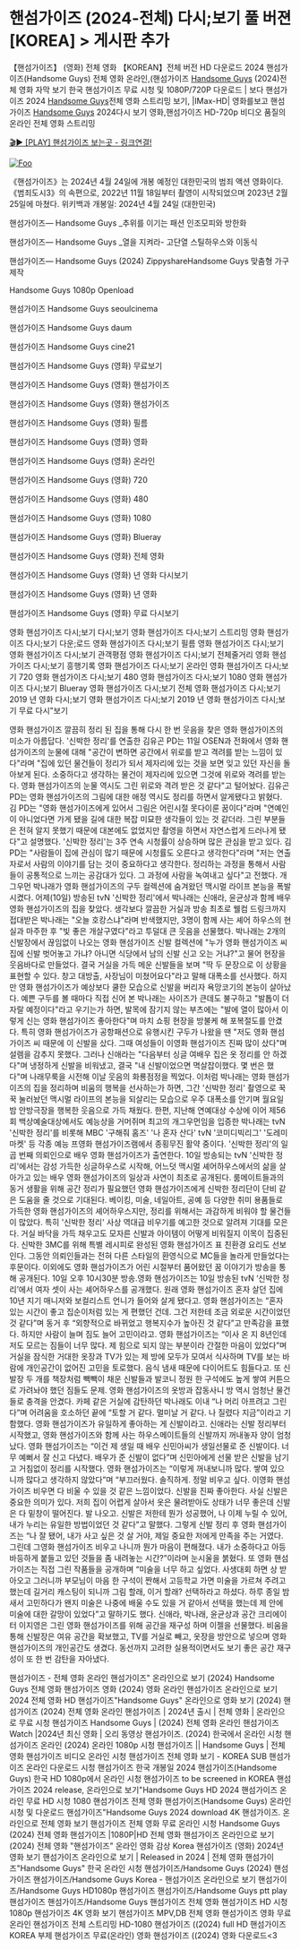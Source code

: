 # 핸섬가이즈 (2024-전체) 다시;보기 풀 버젼 [KOREA] > 게시판 추가

【핸섬가이즈】 (영화) 전체 영화 【KOREAN】전체 버전 HD 다운로드 2024 핸섬가이즈(Handsome Guys) 전체 영화 온라인,(핸섬가이즈 [Handsome Guys](https://jpflix.cloud/ko/movie/736720) (2024)전체 영화 자막 보기 한국 핸섬가이즈 무료 시청 및 1080P/720P 다운로드 | 보다 핸섬가이즈 2024 [Handsome Guys](https://jpflix.cloud/ko/movie/736720)전체 영화 스트리밍 보기, |IMax-HD| 영화를보고 핸섬가이즈 [Handsome Guys](https://jpflix.cloud/ko/movie/736720) 2024다시 보기 영화,핸섬가이즈 HD-720p 비디오 품질의 온라인 전체 영화 스트리밍


[🎬▶ [PLAY] 핸섬가이즈 보는곳 - 링크연결!](https://jpflix.cloud/ko/movie/736720)


<a href="https://jpflix.cloud/ko/movie/736720" rel="nofollow"><img src="https://camo.githubusercontent.com/917e6ed5c302499242165dcc02bdbce85c075fd21b35918eb9c0b771855261b8/68747470733a2f2f7374617469632e7769787374617469632e636f6d2f6d656469612f6232343966395f61646163386637306662336634356238383639313639366337376465313866337e6d76322e676966" alt="Foo" style="max-width: 100%;"></a>


《핸섬가이즈》는 2024년 4월 24일에 개봉 예정인 대한민국의 범죄 액션 영화이다.《범죄도시3》의 속편으로, 2022년 11월 18일부터 촬영이 시작되었으며 2023년 2월 25일에 마쳤다. 위키백과 개봉일: 2024년 4월 24일 (대한민국)

핸섬가이즈— Handsome Guys _추위를 이기는 패션 인조모피와 방한화

핸섬가이즈— Handsome Guys _열을 지켜라- 고단열 스틸하우스와 이동식

핸섬가이즈— Handsome Guys (2024) ZippyshareHandsome Guys 맞춤형 가구 제작

Handsome Guys 1080p Openload

핸섬가이즈 Handsome Guys seoulcinema

핸섬가이즈 Handsome Guys daum

핸섬가이즈 Handsome Guys cine21

핸섬가이즈 Handsome Guys (영화) 무료보기

핸섬가이즈 Handsome Guys (영화) 핸섬가이즈

핸섬가이즈 Handsome Guys (영화) 핸섬가이즈

핸섬가이즈 Handsome Guys (영화) 필름

핸섬가이즈 Handsome Guys (영화) 영화

핸섬가이즈 Handsome Guys (영화) 온라인

핸섬가이즈 Handsome Guys (영화) 720

핸섬가이즈 Handsome Guys (영화) 480

핸섬가이즈 Handsome Guys (영화) 1080

핸섬가이즈 Handsome Guys (영화) Blueray

핸섬가이즈 Handsome Guys (영화) 전체 영화

핸섬가이즈 Handsome Guys (영화) 년 영화 다시보기

핸섬가이즈 Handsome Guys (영화) 년 영화

핸섬가이즈 Handsome Guys (영화) 무료 다시보기

영화 핸섬가이즈 다시;보기 다시;보기 영화 핸섬가이즈 다시;보기 스트리밍 영화 핸섬가이즈 다시;보기 다운;로드 영화 핸섬가이즈 다시;보기 필름 영화 핸섬가이즈 다시;보기 영화 핸섬가이즈 다시;보기 관객평점 영화 핸섬가이즈 다시;보기 전체줄거리 영화 핸섬가이즈 다시;보기 흥행기록 영화 핸섬가이즈 다시;보기 온라인 영화 핸섬가이즈 다시;보기 720 영화 핸섬가이즈 다시;보기 480 영화 핸섬가이즈 다시;보기 1080 영화 핸섬가이즈 다시;보기 Blueray 영화 핸섬가이즈 다시;보기 전체 영화 핸섬가이즈 다시;보기 2019 년 영화 다시;보기 영화 핸섬가이즈 다시;보기 2019 년 영화 핸섬가이즈 다시;보기 무료 다시"보기

영화 핸섬가이즈 깔끔히 정리 된 집을 통해 다시 한 번 웃음을 찾은 영화 핸섬가이즈의 미소가 아름답다. '신박한 정리'를 연출한 김유곤 PD는 11일 OSEN과 전화에서 영화 핸섬가이즈의 눈물에 대해 "공간이 변하면 공간에서 위로를 받고 격려를 받는 느낌이 있다"라며 "집에 있던 물건들이 정리가 되서 제자리에 있는 것을 보면 잊고 있던 자신을 돌아보게 된다. 소중하다고 생각하는 물건이 제자리에 있으면 그것에 위로와 격려를 받는다. 영화 핸섬가이즈의 눈물 역시도 그린 위로와 격려 받은 것 같다"고 털어놨다. 김유곤 PD는 영화 핸섬가이즈의 그림에 대한 애정 역시도 정리를 하면서 알게됐다고 밝혔다. 김 PD는 "영화 핸섬가이즈에게 있어서 그림은 어린시절 못다이룬 꿈이다"라며 "연예인이 아니었다면 가게 됐을 길에 대한 복잡 미묘한 생각들이 있는 것 같더라. 그린 부분들은 전혀 알지 못했기 때문에 대본에도 없었지만 촬영을 하면서 자연스럽게 드러나게 됐다"고 설명했다. '신박한 정리'는 3주 연속 시청률이 상승하며 많은 관심을 받고 있다. 김 PD는 "사람들이 집에 관심이 많기 때문에 시청률도 오른다고 생각한다"라며 "저는 연출자로서 사람의 이야기를 담는 것이 중요하다고 생각한다. 정리하는 과정을 통해서 사람들이 공통적으로 느끼는 공감대가 있다. 그 과정에 사람을 녹여내고 싶다"고 전했다. 개그우먼 박나래가 영화 핸섬가이즈의 구두 컬렉션에 숨겨왔던 맥시멀 라이프 본능을 폭발시켰다. 어제(10일) 방송된 tvN '신박한 정리'에서 박나래는 신애라, 윤균상과 함께 배우 영화 핸섬가이즈의 집을 찾았다. 생각보다 깔끔한 거실과 방송 최초로 웰컴 드링크까지 접대받은 박나래는 "오늘 호캉스냐"라며 반색했지만, 3명이 함께 사는 셰어 하우스의 현실과 마주한 후 "빛 좋은 개살구였다"라고 투덜대 큰 웃음을 선물했다. 박나래는 2개의 신발장에서 끊임없이 나오는 영화 핸섬가이즈 신발 컬렉션에 "누가 영화 핸섬가이즈 씨 집에 신발 벗어놓고 가냐? 아니면 식당에서 남의 신발 신고 오는 거냐?"고 물어 현장을 웃음바다로 만들었다. 결국 거실을 가득 메운 신발들을 보며 "딱 두 문장으로 이 상황을 표현할 수 있다. 창고 대방출, 사장님이 미쳤어요다"라고 말해 대폭소를 선사했다. 하지만 영화 핸섬가이즈가 예상보다 쿨한 모습으로 신발을 버리자 욕망코기의 본능이 살아났다. 예쁜 구두를 볼 때마다 직접 신어 본 박나래는 사이즈가 큰데도 불구하고 "발톱이 더 자랄 예정이다"라고 우기는가 하면, 발목에 잠기지 않는 부츠에는 "발에 열이 많아서 이렇게 신는 영화 핸섬가이즈 좋아한다"며 마치 쇼핑 현장을 방불케 해 포복절도를 안겼다. 특히 영화 핸섬가이즈가 공항패션으로 유행시킨 구두가 나왔을 땐 "저도 영화 핸섬가이즈 씨 때문에 이 신발을 샀다. 그때 여성들이 이영화 핸섬가이즈 진짜 많이 샀다"며 설렘을 감추지 못했다. 그러나 신애라는 "다음부터 싱글 여배우 집은 옷 정리를 안 하겠다"며 냉정하게 신발을 비워냈고, 결국 "내 신발이었으면 멱살잡이했다. 몇 번은 했다"며 나래무룩을 시전해 이날 웃음의 화룡점정을 찍었다. 이처럼 박나래는 영화 핸섬가이즈의 집을 정리하며 비움의 행복을 선사하는가 하면, 그간 '신박한 정리' 촬영으로 꾹꾹 눌러놨던 맥시멀 라이프의 본능을 되살리는 모습으로 우주 대폭소를 안기며 월요일 밤 안방극장을 행복한 웃음으로 가득 채웠다. 한편, 지난해 연예대상 수상에 이어 제56회 백상예술대상에서도 예능상을 거머쥐며 최고의 개그우먼임을 입증한 박나래는 tvN '신박한 정리'를 비롯해 MBC '구해줘 홈즈' '나 혼자 산다' tvN '코미디빅리그' '도레미마켓' 등 각종 예능 프영화 핸섬가이즈램에서 종횡무진 활약 중이다. '신박한 정리'의 일곱 번째 의뢰인으로 배우 영화 핸섬가이즈가 출연한다. 10일 방송되는 tvN '신박한 정리'에서는 감성 가득한 싱글하우스로 시작해, 어느덧 맥시멀 셰어하우스에서의 삶을 살아가고 있는 배우 영화 핸섬가이즈의 일상과 사연이 최초로 공개된다. 룸메이트들과의 동거 생활을 위해 공간 정리가 필요했던 영화 핸섬가이즈에게 신박한 정리단이 단비 같은 도움을 줄 것으로 기대된다. 베이킹, 미술, 네일아트, 공예 등 다양한 취미 용품들로 가득한 영화 핸섬가이즈의 셰어하우스지만, 정리를 위해서는 과감하게 비워야 할 물건들이 많았다. 특히 '신박한 정리' 사상 역대급 비우기를 예고한 것으로 알려져 기대를 모은다. 거실 바닥을 가득 채우고도 모자른 신발과 아이템이 어떻게 비워질지 이목이 집중된다. 신박한 3MC를 위해 특별 레시피로 완성된 영화 핸섬가이즈 표 친환경 요리도 선보인다. 그동안 의뢰인들과는 전혀 다른 스타일의 환영식으로 MC들을 놀라게 만들었다는 후문이다. 이외에도 영화 핸섬가이즈가 어린 시절부터 품어왔던 꿈 이야기가 방송을 통해 공개된다. 10일 오후 10시30분 방송.영화 핸섬가이즈는 10일 방송된 tvN ‘신박한 정리’에서 여자 셋이 사는 셰어하우스를 공개했다. 원래 영화 핸섬가이즈 혼자 살던 집에 10년 지기 매니저와 보컬리스트 언니가 들어와 살게 됐다고. 영화 핸섬가이즈는 “혼자 있는 시간이 좋고 집순이처럼 있는 게 편했던 건데. 그건 저한테 조금 외로운 시간이었던 것 같다”며 동거 후 “외향적으로 바뀌었고 행복지수가 높아진 것 같다”고 만족감을 표했다. 하지만 사람이 늘며 짐도 늘어 고민이라고. 영화 핸섬가이즈는 “이사 온 지 8년인데 저도 모르는 짐들이 너무 많다. 제 힘으로 되지 않는 부분이라 간절한 마음이 있었다”며 거실을 잠식한 거대한 옷장과 TV가 있는 제 방에 모두가 모여서 식사하며 TV를 보는 바람에 개인공간이 없어진 고민을 토로했다. 음식 냄새 때문에 다이어트도 힘들다고. 또 신발장 두 개를 책장처럼 빽빽이 채운 신발들과 발코니 정원 한 구석에도 높게 쌓여 커튼으로 가려놔야 했던 짐들도 문제. 영화 핸섬가이즈의 옷방과 잡동사니 방 역시 엄청난 물건들로 충격을 안겼다. 카페 같은 거실에 감탄하던 박나래도 이내 “나 머리 아프려고 그린다”며 어려움을 호소하던 끝에 “토할 거 같다. 멀미날 거 같다. 나 질렸다 지금”이라고 기함했다. 영화 핸섬가이즈가 유일하게 좋아하는 게 신발이라고. 신애라는 신발 정리부터 시작했고, 영화 핸섬가이즈와 함께 사는 하우스메이트들의 신발까지 꺼내놓자 양이 엄청났다. 영화 핸섬가이즈는 “이건 제 생일 때 배우 신민아씨가 생일선물로 준 신발이다. 너무 예뻐서 잘 신고 다녔다. 배우가 준 신발이 없다”며 신민아에게 선물 받은 신발을 남기고 거침없이 정리를 시작했다. 영화 핸섬가이즈는 “이렇게 꺼내보니까 많다. 쌓여 있으니까 많다고 생각하지 않았다”며 “부끄러웠다. 솔직하게. 정말 비우고 싶다. 이영화 핸섬가이즈 비우면 다 비울 수 있을 것 같은 느낌이었다. 신발을 진짜 좋아한다. 사실 신발은 중요한 의미가 있다. 저희 집이 어렵게 살아서 옷은 물려받아도 상태가 너무 좋은데 신발은 다 밑창이 떨어진다. 발 나오고. 신발은 저한테 뭔가 성공했어, 나 이제 누릴 수 있어, 내가 누리는 유일한 방법이었던 것 같다”고 말했다. 그렇게 신발 정리 후 영화 핸섬가이즈는 “나 잘 됐어, 내가 사고 싶은 것 살 거야, 제일 중요한 저에게 만족을 주는 거였다. 그린데 그영화 핸섬가이즈 비우고 나니까 뭔가 마음이 편해졌다. 내가 소중하다고 아등바등하게 붙들고 있던 것들을 좀 내려놓는 시간?”이라며 눈시울을 붉혔다. 또 영화 핸섬가이즈는 직접 그린 작품들을 공개하며 “미술을 너무 하고 싶었다. 사생대회 하면 상 받아오고 그러니까 부모님이 마음 한 구석이 짠해서 고등학교 가면 미술을 가르쳐 주려고 했는데 길거리 캐스팅이 되니까 그림 할래, 이거 할래? 선택하라고 하셨다. 하루 종일 밤새서 고민하다가 왠지 미술은 나중에 배울 수도 있을 거 같아서 선택을 했는데 제 안에 미술에 대한 갈망이 있었다”고 말하기도 했다. 신애라, 박나래, 윤균상과 공간 크리에이터 이지영은 그린 영화 핸섬가이즈를 위해 공간을 재구성 하며 이젤을 선물했다. 비움을 통해 신발장은 여유 공간을 확보했고, TV를 거실로 빼고, 옷장을 방안으로 넣으며 영화 핸섬가이즈의 개인공간도 생겼다. 동선까지 고려한 실용적이면서도 보기 좋은 공간 재구성이 또 한 번 감탄을 자아냈다.

핸섬가이즈 - 전체 영화 온라인 핸섬가이즈" 온라인으로 보기 (2024) Handsome Guys 전체 영화 핸섬가이즈 영화 (2024) 영화 온라인 핸섬가이즈 온라인으로 보기 2024 전체 영화 HD 핸섬가이즈"Handsome Guys" 온라인으로 영화 보기 (2024) 핸섬가이즈 (2024) 전체 영화 온라인 핸섬가이즈 | 2024년 출시 | 전체 영화 | 온라인으로 무료 시청 핸섬가이즈 Handsome Guys | (2024) 전체 영화 온라인 핸섬가이즈 Watch |2024년 최신 영화 | 오리 동영상 핸섬가이즈. (2024) 한국에서 온라인 시청 핸섬가이즈 온라인 (2024) 온라인 1080p 시청 핸섬가이즈 || Handsome Guys | 전체 영화 핸섬가이즈 비디오 온라인 시청 핸섬가이즈 전체 영화 보기 - KOREA SUB 핸섬가이즈 온라인 다운로드 시청 핸섬가이즈 한국 개봉일 2024 핸섬가이즈(Handsome Guys) 한국 HD 1080p에서 온라인 시청 핸섬가이즈 to be screened in KOREA 핸섬가이즈 2024 release, 온라인으로 보기"Handsome Guys HD 2024 핸섬가이즈 온라인 무료 HD 시청 1080 핸섬가이즈 전체 영화 핸섬가이즈(Handsome Guys) 온라인 시청 및 다운로드 핸섬가이즈"Handsome Guys 2024 download 4K 핸섬가이즈. 온라인으로 전체 영화 보기 핸섬가이즈 전체 영화 무료 온라인 시청 Handsome Guys (2024) 전체 영화 핸섬가이즈 |1080P|HD 전체 영화 핸섬가이즈 온라인으로 보기 (2024) 전체 영화 "핸섬가이즈" 온라인 영화 감상 Korea 핸섬가이즈 (영화) 2024년 영화 보기 핸섬가이즈 온라인으로 보기 | Released in 2024 | 전체 영화 핸섬가이즈"Handsome Guys" 한국 온라인 시청 핸섬가이즈/Handsome Guys (2024) 핸섬가이즈 핸섬가이즈/Handsome Guys Korea - 핸섬가이즈 온라인으로 보기 핸섬가이즈/Handsome Guys HD1080p 핸섬가이즈 핸섬가이즈/Handsome Guys ptt play 핸섬가이즈 핸섬가이즈/Handsome Guys 핸섬가이즈 전체 영화 핸섬가이즈 HD 시청 1080p 핸섬가이즈 4K 영화 보기 핸섬가이즈 MPV,DB 전체 영화 핸섬가이즈 영화 무료 온라인 핸섬가이즈 전체 스트리밍 HD-1080 핸섬가이즈 ((2024) full HD 핸섬가이즈 KOREA 부제 핸섬가이즈 무료(온라인) 영화 핸섬가이즈 ((2024) 영화 다운로드<3
